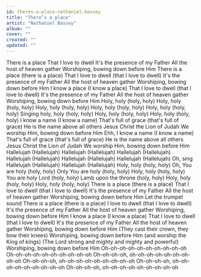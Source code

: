 ```yaml
---
id: theres-a-place-nathaniel-bassey
title: "There’s a place"
artist: "Nathaniel Bassey"
album: ""
cover: ""
created: ""
updated: ""
---
```


There is a place
That I love to dwell
It's the presence of my Father
All the host of heaven gather
Worshiping, bowing down before Him
There is a place (there is a place)
That I love to dwell (that I love to dwell)
It's the presence of my Father
All the host of heaven gather
Worshiping, bowing down before Him
I know a place (I know a place)
That I love to dwell (that I love to dwеll)
It's the presencе of my Father
All the host of heaven gather
Worshiping, bowing down before Him
Holy, holy (holy, holy)
Holy, holy (holy, holy)
Holy, holy (holy, holy)
Holy, holy (holy, holy)
Holy, holy (holy, holy)
Singing holy, holy (holy, holy)
Holy, holy (holy, holy)
Holy, holy (holy, holy)
I know a name (I know a name)
That's full of grace (that's full of grace)
He is the name above all others
Jesus Christ the Lion of Judah
We worship Him, bowing down before Him
Ehh, I know a name (I know a name)
That's full of grace (that's full of grace)
He is the name above all others
Jesus Christ the Lion of Judah
We worship Him, bowing down before Him
Hallelujah (Hallelujah)
Hallelujah (Hallelujah)
Hallelujah (Hallelujah)
Hallelujah (Hallelujah)
Hallelujah (Hallelujah)
Hallelujah (Hallelujah)
Oh, sing Hallelujah (Hallelujah)
Hallelujah (Hallelujah)
Holy, holy (holy, holy)
Oh, You are holy (holy, holy)
Only You are holy (holy, holy)
Holy, holy (holy, holy)
You are holy Lord (holy, holy)
Lamb upon the throne (holy, holy)
Holy, holy (holy, holy)
Holy, holy (holy, holy)
There is a place (there is a place)
That I love to dwell (that I love to dwell)
It's the presence of my Father
All the host of heaven gather
Worshiping, bowing down before Him
Let the trumpet sound
There is a place (there is a place)
I love to dwell (that I love to dwell)
It's the presence of my Father
All the host of heaven gather
Worshiping, bowing down before Him
I know a place (I know a place)
That I love to dwell (that I love to dwell)
It's the presence of my Father
All the host of heaven gather
Worshiping, bowing down before Him
(They cast their crown, they bow their knees)
Worshiping, bowing down before Him (and worship the King of kings)
(The Lord strong and mighty and mighty and powerful)
Worshiping, bowing down before Him
Oh-oh-oh-oh-oh-oh-oh-oh-oh-oh
Oh-oh-oh-oh-oh-oh-oh-oh-oh-oh
Oh-oh-oh-oh, oh-oh-oh-oh-oh-oh-oh-oh-oh
Oh-oh-oh-oh, oh-oh-oh-oh-oh-oh-oh-oh-oh
Oh-oh-oh-oh, oh-oh-oh-oh-oh-oh-oh-oh-oh
Oh-oh-oh-oh, oh-oh-oh-oh-oh-oh-oh-oh-oh